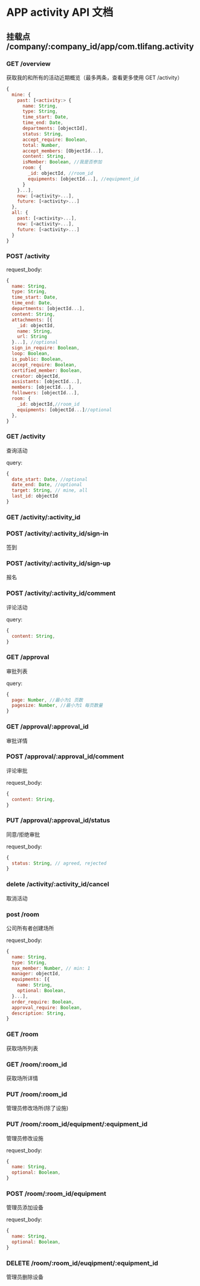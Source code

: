 # APP activity API 文档

## 挂载点 /company/:company_id/app/com.tlifang.activity

### GET /overview

获取我的和所有的活动近期概览（最多两条，查看更多使用 GET /activity）
```javascript
{
  mine: {
    past: [<activity:> {
      name: String,
      type: String,
      time_start: Date,
      time_end: Date,
      departments: [objectId],
      status: String,
      accept_require: Boolean,
      total: Number,
      accept_members: [ObjectId...],
      content: String,
      isMember: Boolean, //我是否参加
      room: {
        _id: objectId, //room_id
        equipments: [objectId...], //equipment_id
      }
    }...],
    now: [<activity>...],
    future: [<activity>...]
  },
  all: {
    past: [<activity>...],
    now: [<activity>...],
    future: [<activity>...]
  }
}
```

### POST /activity

request_body:
```javascript
{
  name: String,
  type: String,
  time_start: Date,
  time_end: Date,
  departments: [objectId...],
  content: String,
  attachments: [{
    _id: objectId,
    name: String,
    url: String
  }...], //optional
  sign_in_require: Boolean,
  loop: Boolean,
  is_public: Boolean,
  accept_require: Boolean,
  certified_member: Boolean,
  creator: objectId,
  assistants: [objectId...],
  members: [objectId...],
  followers: [objectId...],
  room: {
    _id: objectId,//room_id
    equipments: [objectId...]//optional
  },
}
```

### GET /activity

查询活动

query:
```javascript
{
  date_start: Date, //optional
  date_end: Date, //optional
  target: String, // mine, all
  last_id: objectId
}
```

### GET /activity/:activity_id

### POST /activity/:activity_id/sign-in

签到

### POST /activity/:activity_id/sign-up

报名

### POST /activity/:activity_id/comment

评论活动

query:
```javascript
{
  content: String,
}
```

### GET /approval

审批列表

query:
```javascript
{
  page: Number, //最小为1 页数
  pagesize: Number, //最小为1 每页数量
}
```

### GET /approval/:approval_id

审批详情

### POST /approval/:approval_id/comment

评论审批

request_body:
```javascript
{
  content: String,
}
```

### PUT /approval/:approval_id/status

同意/拒绝审批

request_body:
```javascript
{
  status: String, // agreed, rejected
}
```

### delete /activity/:activity_id/cancel

取消活动

### post /room

公司所有者创建场所

request_body:
```javascript
{
  name: String,
  type: String,
  max_member: Number, // min: 1
  manager: objectId,
  equipments: [{
    name: String,
    optional: Boolean,
  }...],
  order_require: Boolean,
  approval_require: Boolean,
  description: String,
}
```

### GET /room

获取场所列表

### GET /room/:room_id

获取场所详情

### PUT /room/:room_id

管理员修改场所(除了设施)

### PUT /room/:room_id/equipment/:equipment_id

管理员修改设施

request_body:
```javascript
{
  name: String,
  optional: Boolean,
}
```

### POST /room/:room_id/equipment

管理员添加设备

request_body:
```javascript
{
  name: String,
  optional: Boolean,
}
```

### DELETE /room/:room_id/euqipment/:equipment_id

管理员删除设备
